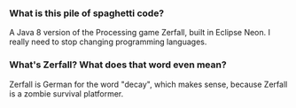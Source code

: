 ### What is this pile of spaghetti code?
A Java 8 version of the Processing game Zerfall, built in Eclipse Neon. I really need to stop changing programming languages.
### What's Zerfall? What does that word even mean?
Zerfall is German for the word "decay", which makes sense, because Zerfall is a zombie survival platformer.